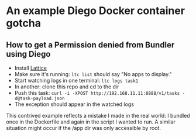 # An example Diego Docker container gotcha

## How to get a Permission denied from Bundler using Diego

- Install [Lattice](http://lattice.cf/)
- Make sure it's running: `ltc list` should say "No apps to display."
- Start watching logs in one terminal: `ltc logs task1`
- In another: clone this repo and cd to the dir
- Push this task: `curl -i -XPOST http://192.168.11.11:8888/v1/tasks -d@task-payload.json`
- The exception should appear in the watched logs

This contrived example reflects a mistake I made in the real world: I bundled once in the Dockerfile and again in the script I wanted to run. A similar situation might occur if the /app dir was only accessible by root.
